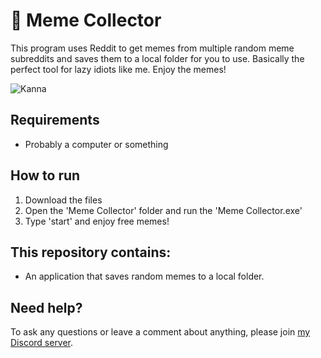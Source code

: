 # 🧲 Meme Collector
This program uses Reddit to get memes from multiple random meme subreddits and saves them to a local folder for you to use. Basically the perfect tool for lazy idiots like me. Enjoy the memes! 

![Kanna](https://i.pinimg.com/originals/00/1c/9a/001c9a146ce0384c0e3114674051fefb.gif)

## Requirements
* Probably a computer or something

##  How to run
1. Download the files
2. Open the 'Meme Collector' folder and run the 'Meme Collector.exe'
3. Type 'start' and enjoy free memes! 

##  This repository contains:  
* An application that saves random memes to a local folder.

## Need help?  
To ask any questions or leave a comment about anything, please join [my Discord server](https://discord.gg/TtR32WT).  
